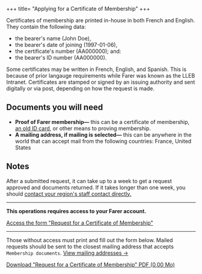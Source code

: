 +++
title= "Applying for a Certificate of Membership"
+++

Certificates of membership are printed in-house in both French and English. They contain the following data:
  - the bearer's name (John Doe),
  - the bearer's date of joining (1997-01-06),
  - the certificate's number (AA000000); and:
  - the bearer's ID number (AA000000).

Some certificates may be written in French, English, and Spanish. This is because of prior langauge requirements while Farer was known as the LLEB Intranet. Certificates are stamped or signed by an issuing authority and sent digitally or via post, depending on how the request is made.

## Documents you will need
- **Proof of Farer membership—** this can be a certificate of membership, [an old ID card](/members/id-card), or other means to proving membership.
- **A mailing address, if mailing is selected—** this can be anywhere in the world that can accept mail from the following countries: France, United States

## Notes
After a submitted request, it can take up to a week to get a request approved and documents returned. If it takes longer than one week, you should [contact your region's staff contact directly.](/meta/contact)

---

**This operations requires access to your Farer account.**

[Access the form "Request for a Certificate of Membership"](https://sec.gouv.fa/forms/com-application)

---

Those without access must print and fill out the form below. Mailed requests should be sent to the closest mailing address that accepts `Membership documents`. [View mailing addresses &rarr;](/meta/contact)
 
<a class="btn download" href="https://sec.gouv.fa/forms/com-application.pdf">Download "Request for a Certificate of Membership" PDF (0,00 Mo)</a>